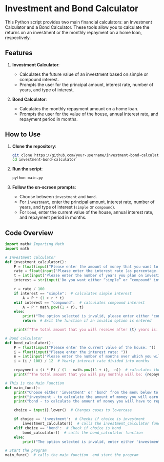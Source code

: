 
# Investment and Bond Calculator

This Python script provides two main financial calculators: an Investment Calculator and a Bond Calculator. These tools allow you to calculate the returns on an investment or the monthly repayment on a home loan, respectively.

## Features

1. **Investment Calculator**:
    - Calculates the future value of an investment based on simple or compound interest.
    - Prompts the user for the principal amount, interest rate, number of years, and type of interest.

2. **Bond Calculator**:
    - Calculates the monthly repayment amount on a home loan.
    - Prompts the user for the value of the house, annual interest rate, and repayment period in months.

## How to Use

1. **Clone the repository**:
    ```bash
    git clone https://github.com/your-username/investment-bond-calculator.git
    cd investment-bond-calculator
    ```

2. **Run the script**:
    ```bash
    python main.py
    ```

3. **Follow the on-screen prompts**:
    - Choose between `investment` and `bond`.
    - For `investment`, enter the principal amount, interest rate, number of years, and type of interest (`simple` or `compound`).
    - For `bond`, enter the current value of the house, annual interest rate, and repayment period in months.

## Code Overview

```python
import math# Importing Math
import math

# Investment calculator
def investment_calculator():
    P = float(input("Please enter the amount of money that you want to deposit / invest: "))  # ‘P’ is the amount that the user deposits.
    rate = float(input("Please enter the interest rate (as percentage. NB! only enter the number): "))  # ‘r’ is the interest entered divided by 100, e.g. if 8% is entered, then r is 0.08.
    t = int(input("Please enter the number of years you plan on investing for: "))  # ‘t’ is the number of years that the money is being invested for.
    interest = str(input('Do you want either “simple” or “compound" interest? ')).lower()

    r = rate / 100
    if interest == "simple":  # calculates simple interest
        A = P * (1 + r * t)
    elif interest == "compound":  # calculates compound interest
        A = P * math.pow((1 + r), t)
    else:
        print("The option selected is invalid, please enter either 'compound' or 'simple'")
        return  # Exit the function if an invalid option is entered

    print(f"The total amount that you will receive after {t} years is: {A}")  # The variables in {} will be formatted and read as strings

# Bond calculator
def bond_calculator():
    P = float(input("Please enter the current value of the house: "))
    i = float(input("Please enter the interest rate: "))
    n = int(input("Please enter the number of months over which you will repay the bond: "))
    i = (i / 100) / 12  # Yearly interest rate divided into months

    repayment = (i * P) / (1 - math.pow((1 + i), -n))  # calculates the monthly repayment
    print(f"The total amount that you will pay monthly will be: {repayment}")  # The variables in {} will be formatted and read as strings

# This is the Main Function
def main_func():
    print("Choose either 'investment' or 'bond' from the menu below to proceed:")  # Prompt user to choose between the two options
    print("investment - to calculate the amount of money you will earn on interest.")  # Explains what is investment
    print("bond - to calculate the amount of money you will have to repay on a home loan.")  # Explains what is a bond

    choice = input().lower()  # Changes cases to lowercase

    if choice == 'investment':  # Checks if choice is investment
        investment_calculator()  # calls the investment_calculator function
    elif choice == 'bond':  # Check if choice is bond
        bond_calculator()  # calls the bond_calculator function
    else:
        print("The option selected is invalid, enter either 'investment' or 'bond'")  # Return this message if choice entered is invalid

# Start the program
main_func()  # calls the main function  and start the program
